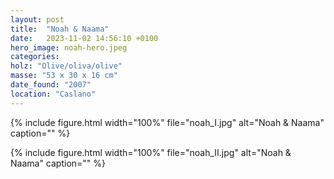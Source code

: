 ```yaml
---
layout: post
title:  "Noah & Naama"
date:   2023-11-02 14:56:10 +0100
hero_image: noah-hero.jpeg
categories: 
holz: "Olive/oliva/olive"
masse: "53 x 30 x 16 cm"
date_found: "2007"
location: "Caslano"
---
```

{% include figure.html width="100%" file="noah_I.jpg" alt="Noah & Naama" caption="" %}

{% include figure.html width="100%" file="noah_II.jpg" alt="Noah & Naama" caption="" %}


